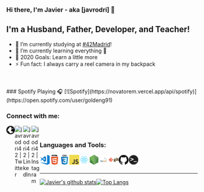 ### Hi there, I'm Javier - aka [javrodri] 👋

## I'm a Husband, Father, Developer, and Teacher!

- 🔭 I’m currently studying at [#42Madrid][42website]!
- 🌱 I’m currently learning everything 🤣
- 🥅 2020 Goals: Learn a little more 
- ⚡ Fun fact: I always carry a reel camera in my backpack
<br />
<br />
### Spotify Playing 🎧
[![Spotify](https://novatorem.vercel.app/api/spotify)](https://open.spotify.com/user/goldeng91)

### Connect with me:

[<img align="left" alt="javrodri42.com" width="22px" src="https://raw.githubusercontent.com/iconic/open-iconic/master/svg/globe.svg" />][github]
[<img align="left" alt="javrodri42 | Twitter" width="22px" src="https://cdn.jsdelivr.net/npm/simple-icons@v3/icons/twitter.svg" />][twitter]
[<img align="left" alt="javrodri42 | LinkedIn" width="22px" src="https://cdn.jsdelivr.net/npm/simple-icons@v3/icons/linkedin.svg" />][linkedin]
[<img align="left" alt="javrodri42 | Instagram" width="22px" src="https://cdn.jsdelivr.net/npm/simple-icons@v3/icons/instagram.svg" />][instagram]

<br />

### Languages and Tools:

<img align="left" alt="Visual Studio Code" width="26px" src="https://raw.githubusercontent.com/github/explore/80688e429a7d4ef2fca1e82350fe8e3517d3494d/topics/visual-studio-code/visual-studio-code.png" />
<img align="left" alt="HTML5" width="26px" src="https://raw.githubusercontent.com/github/explore/80688e429a7d4ef2fca1e82350fe8e3517d3494d/topics/html/html.png" />
<img align="left" alt="CSS3" width="26px" src="https://raw.githubusercontent.com/github/explore/80688e429a7d4ef2fca1e82350fe8e3517d3494d/topics/css/css.png" />
<img align="left" alt="JavaScript" width="26px" src="https://raw.githubusercontent.com/github/explore/80688e429a7d4ef2fca1e82350fe8e3517d3494d/topics/javascript/javascript.png" />
<img align="left" alt="React" width="26px" src="https://raw.githubusercontent.com/github/explore/80688e429a7d4ef2fca1e82350fe8e3517d3494d/topics/react/react.png" />
<img align="left" alt="Node.js" width="26px" src="https://raw.githubusercontent.com/github/explore/80688e429a7d4ef2fca1e82350fe8e3517d3494d/topics/nodejs/nodejs.png" />
<img align="left" alt="MySQL" width="26px" src="https://raw.githubusercontent.com/github/explore/80688e429a7d4ef2fca1e82350fe8e3517d3494d/topics/mysql/mysql.png" />
<img align="left" alt="Git" width="26px" src="https://raw.githubusercontent.com/github/explore/80688e429a7d4ef2fca1e82350fe8e3517d3494d/topics/git/git.png" />
<img align="left" alt="GitHub" width="26px" src="https://raw.githubusercontent.com/github/explore/78df643247d429f6cc873026c0622819ad797942/topics/github/github.png" />
<img align="left" alt="Terminal" width="26px" src="https://raw.githubusercontent.com/github/explore/80688e429a7d4ef2fca1e82350fe8e3517d3494d/topics/terminal/terminal.png" />

<br />
<br />

---


[![Javier's github stats](https://github-readme-stats-theta-sandy.vercel.app/api?username=javrodri42&count_private=true)](https://github.com/javrodri42)[![Top Langs](https://github-readme-stats.javrodri42.vercel.app/api?username=javrodri42&layout=compact)](https://github.com/javrodri42)

[github]: https://github.com/javrodri42?tab=repositories
[42website]: https://42madrid.com/
[twitter]: https://twitter.com/JaviNoPants
[instagram]: https://instagram.com/shooting_for_nothing/
[linkedin]: https://linkedin.com/in/javier-rodriguezg/

